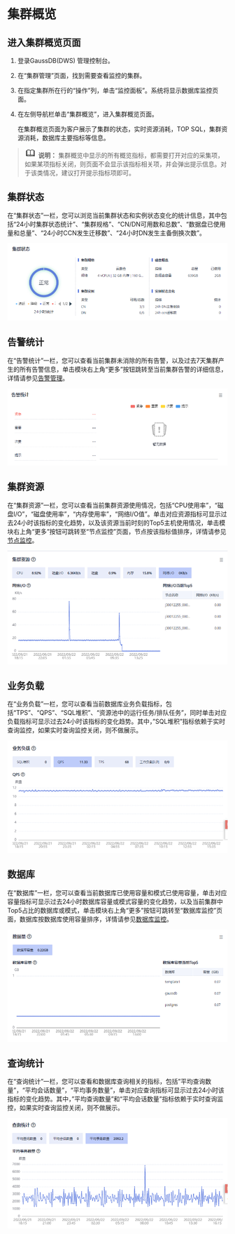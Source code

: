 # 集群概览<a name="ZH-CN_TOPIC_0000001455556817"></a>

## 进入集群概览页面<a name="zh-cn_topic_0000001076801499_section3960135142513"></a>

1.  登录GaussDB\(DWS\) 管理控制台。
2.  在“集群管理”页面，找到需要查看监控的集群。
3.  在指定集群所在行的“操作”列，单击“监控面板”。系统将显示数据库监控页面。
4.  在左侧导航栏单击“集群概览”，进入集群概览页面。

    在集群概览页面为客户展示了集群的状态，实时资源消耗，TOP SQL，集群资源消耗，数据库主要指标等信息。


>![](public_sys-resources/icon-note.gif) **说明：** 
>集群概览中显示的所有概览指标，都需要打开对应的采集项，如果某项指标关闭，则页面不会显示该指标相关项，并会弹出提示信息。对于该类情况，建议打开提示指标项即可。

## 集群状态<a name="zh-cn_topic_0000001076801499_section640611565244"></a>

在“集群状态”一栏，您可以浏览当前集群状态和实例状态变化的统计信息，其中包括“24小时集群状态统计”、“集群规格”、“CN/DN可用数和总数”、“数据盘已使用量和总量”、“24小时CCN发生迁移数”、“24小时DN发生主备倒换次数”。

![](figures/zh-cn_image_0000001455836889.png)

## 告警统计<a name="zh-cn_topic_0000001076801499_section11820721193713"></a>

在“告警统计”一栏，您可以查看当前集群未消除的所有告警，以及过去7天集群产生的所有告警信息，单击模块右上角“更多”按钮跳转至当前集群告警的详细信息，详情请参见[告警管理](告警管理.md)。

![](figures/zh-cn_image_0000001405477106.png)

## 集群资源<a name="section962416042215"></a>

在“集群资源”一栏，您可以查看当前集群资源使用情况，包括“CPU使用率”，“磁盘I/O”，“磁盘使用率”，“内存使用率”，“网络I/O值”。单击对应资源指标可显示过去24小时该指标的变化趋势，以及该资源当前时刻的Top5主机使用情况，单击模块右上角“更多”按钮可跳转至“节点监控”页面，节点按该指标值排序，详情请参见[节点监控](节点监控.md)。

![](figures/zh-cn_image_0000001455917261.png)

## 业务负载<a name="section149181424173718"></a>

在“业务负载”一栏，您可以查看当前数据库业务负载指标，包括“TPS”、“QPS”、“SQL堆积”、“资源池中的运行任务/排队任务”，同时单击对应负载指标可显示过去24小时该指标的变化趋势。其中，”SQL堆积”指标依赖于实时查询监控，如果实时查询监控关闭，则不做展示。

![](figures/zh-cn_image_0000001455716917.png)

## 数据库<a name="section20402934113913"></a>

在“数据库”一栏，您可以查看当前数据库已使用容量和模式已使用容量，单击对应容量指标可显示过去24小时数据库容量或模式容量的变化趋势，以及当前集群中Top5占比的数据库或模式，单击模块右上角“更多”按钮可跳转至“数据库监控”页面，数据库按数据库使用容量排序，详情请参见[数据库监控](数据库监控-0.md)。

![](figures/zh-cn_image_0000001405157362.png)

## 查询统计<a name="section111383118466"></a>

在“查询统计”一栏，您可以查看和数据库查询相关的指标，包括”平均查询数量”，“平均会话数量”，“平均事务数量”，单击对应查询指标可显示过去24小时该指标的变化趋势。其中，”平均查询数量”和“平均会话数量”指标依赖于实时查询监控，如果实时查询监控关闭，则不做展示。

![](figures/zh-cn_image_0000001405637078.png)

